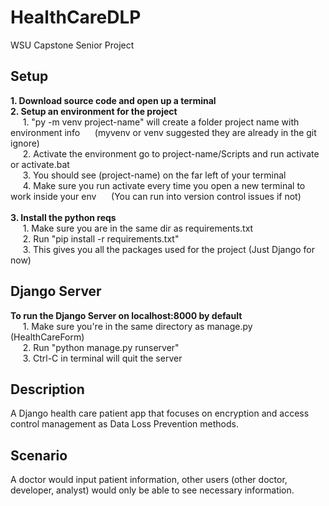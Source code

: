 # HealthCareDLP
WSU Capstone Senior Project

## Setup
**1. Download source code and open up a terminal** <br>
**2. Setup an environment for the project** <br>
&nbsp;&nbsp;&nbsp;&nbsp;&nbsp;1. "py -m venv project-name" will create a folder project name with environment info
&nbsp;&nbsp;&nbsp;&nbsp;&nbsp;(myvenv or venv suggested they are already in the git ignore)  <br>
&nbsp;&nbsp;&nbsp;&nbsp;&nbsp;2. Activate the environment go to project-name/Scripts and run activate or activate.bat  <br>
&nbsp;&nbsp;&nbsp;&nbsp;&nbsp;3. You should see (project-name) on the far left of your terminal  <br>
&nbsp;&nbsp;&nbsp;&nbsp;&nbsp;4. Make sure you run activate every time you open a new terminal to work inside your env 
&nbsp;&nbsp;&nbsp;&nbsp;&nbsp;(You can run into version control issues if not)   <br> <br>
**3. Install the python reqs**<br>
&nbsp;&nbsp;&nbsp;&nbsp;&nbsp;1. Make sure you are in the same dir as requirements.txt<br>
&nbsp;&nbsp;&nbsp;&nbsp;&nbsp;2. Run "pip install -r requirements.txt"<br>
&nbsp;&nbsp;&nbsp;&nbsp;&nbsp;3. This gives you all the packages used for the project (Just Django for now)<br>
## Django Server
**To run the Django Server on localhost:8000 by default** <br>
&nbsp;&nbsp;&nbsp;&nbsp;&nbsp;1. Make sure you're in the same directory as manage.py (HealthCareForm) <br>
&nbsp;&nbsp;&nbsp;&nbsp;&nbsp;2. Run "python manage.py runserver" <br>
&nbsp;&nbsp;&nbsp;&nbsp;&nbsp;3. Ctrl-C in terminal will quit the server  <br>

## Description
A Django health care patient app that focuses on encryption and access control management as Data Loss Prevention methods. <br>

## Scenario
A doctor would input patient information, other users (other doctor, developer, analyst) would only be able to see necessary information. <br>
